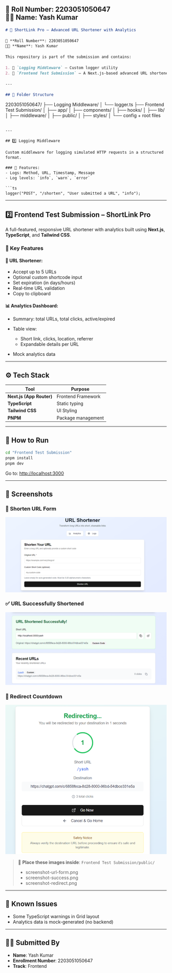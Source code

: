 
📌 **Roll Number**: 2203051050647  
👨‍💻 **Name**: Yash Kumar
---

```markdown
# 🎯 ShortLink Pro – Advanced URL Shortener with Analytics

📌 **Roll Number**: 2203051050647  
👨‍💻 **Name**: Yash Kumar

This repository is part of the submission and contains:

1. 📂 `Logging Middleware` – Custom logger utility  
2. 📂 `Frontend Test Submission` – A Next.js-based advanced URL shortener with built-in analytics

---

## 📁 Folder Structure

```

2203051050647/
├── Logging Middleware/
│   └── logger.ts
├── Frontend Test Submission/
│   ├── app/
│   ├── components/
│   ├── hooks/
│   ├── lib/
│   ├── middleware/
│   ├── public/
│   ├── styles/
│   └── config + root files

````

---

## 1️⃣ Logging Middleware

Custom middleware for logging simulated HTTP requests in a structured format.

### 🔧 Features:
- Logs: Method, URL, Timestamp, Message
- Log levels: `info`, `warn`, `error`

```ts
logger("POST", "/shorten", "User submitted a URL", "info");
````

---

## 2️⃣ Frontend Test Submission – ShortLink Pro

A full-featured, responsive URL shortener with analytics built using **Next.js**, **TypeScript**, and **Tailwind CSS**.

### 🧩 Key Features

#### 🔗 URL Shortener:

* Accept up to 5 URLs
* Optional custom shortcode input
* Set expiration (in days/hours)
* Real-time URL validation
* Copy to clipboard

#### 📊 Analytics Dashboard:

* Summary: total URLs, total clicks, active/expired
* Table view:

  * Short link, clicks, location, referrer
  * Expandable details per URL
* Mock analytics data

---

## ⚙️ Tech Stack

| Tool                     | Purpose            |
| ------------------------ | ------------------ |
| **Next.js (App Router)** | Frontend Framework |
| **TypeScript**           | Static typing      |
| **Tailwind CSS**         | UI Styling         |
| **PNPM**                 | Package management |

---

## 🚀 How to Run

```bash
cd "Frontend Test Submission"
pnpm install
pnpm dev
```

Go to: [http://localhost:3000](http://localhost:3000)

---

## 📸 Screenshots

### 🔧 Shorten URL Form

![Shorten URL Page](./Screenshot%202025-06-23%20134835.png)

### ✅ URL Successfully Shortened

![Shortened Success](./Screenshot%202025-06-23%20134911.png)

### 🔁 Redirect Countdown

![Redirect Page](./Screenshot%202025-06-23%20134936.png)

> 📁 **Place these images inside**:
> `Frontend Test Submission/public/`
>
> * screenshot-url-form.png
> * screenshot-success.png
> * screenshot-redirect.png

---

## 🧪 Known Issues

* Some TypeScript warnings in Grid layout
* Analytics data is mock-generated (no backend)

---

## 👨‍💻 Submitted By

* **Name**: Yash Kumar
* **Enrollment Number**: 2203051050647
* **Track**: Frontend


